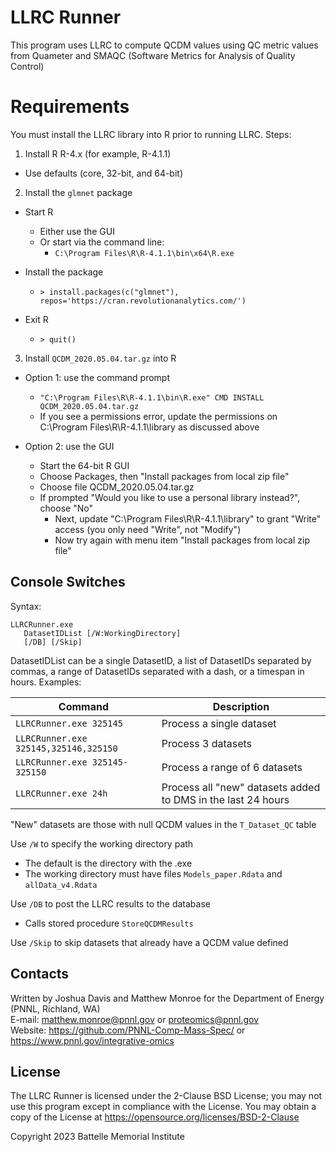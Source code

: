 
# LLRC Runner

This program uses LLRC to compute QCDM values using QC metric values from Quameter and SMAQC (Software Metrics for Analysis of Quality Control)

# Requirements

You must install the LLRC library into R prior to running LLRC. Steps:

1) Install R R-4.x (for example, R-4.1.1)
* Use defaults (core, 32-bit, and 64-bit)

2) Install the `glmnet` package
* Start R
  * Either use the GUI
  * Or start via the command line:
    * `C:\Program Files\R\R-4.1.1\bin\x64\R.exe`

* Install the package
  * `> install.packages(c("glmnet"), repos='https://cran.revolutionanalytics.com/')`

* Exit R
  * `> quit()`

3) Install `QCDM_2020.05.04.tar.gz` into R
* Option 1: use the command prompt
  * `"C:\Program Files\R\R-4.1.1\bin\R.exe" CMD INSTALL QCDM_2020.05.04.tar.gz`
  * If you see a permissions error, update the permissions on C:\Program Files\R\R-4.1.1\library as discussed above

* Option 2: use the GUI
  * Start the 64-bit R GUI
  * Choose Packages, then "Install packages from local zip file"
  * Choose file QCDM_2020.05.04.tar.gz
  * If prompted "Would you like to use a personal library instead?", choose "No"
     * Next, update "C:\Program Files\R\R-4.1.1\library" to grant "Write" access (you only need "Write", not "Modify")
     * Now try again with menu item "Install packages from local zip file"


## Console Switches

Syntax:

```
LLRCRunner.exe
   DatasetIDList [/W:WorkingDirectory] 
   [/DB] [/Skip]
```

DatasetIDList can be a single DatasetID, a list of DatasetIDs separated by commas, a range of DatasetIDs separated with a dash, or a timespan in hours. Examples:

| Command                               | Description                                                  |
|---------------------------------------|--------------------------------------------------------------|
| `LLRCRunner.exe 325145`               | Process a single dataset                                     |
| `LLRCRunner.exe 325145,325146,325150` | Process 3 datasets                                           |
| `LLRCRunner.exe 325145-325150`        | Process a range of 6 datasets                                |
| `LLRCRunner.exe 24h`                  | Process all "new" datasets added to DMS in the last 24 hours |

"New" datasets are those with null QCDM values in the `T_Dataset_QC` table

Use `/W` to specify the working directory path
* The default is the directory with the .exe
* The working directory must have files `Models_paper.Rdata` and `allData_v4.Rdata`

Use `/DB` to post the LLRC results to the database
* Calls stored procedure `StoreQCDMResults`

Use `/Skip` to skip datasets that already have a QCDM value defined

## Contacts

Written by  Joshua Davis and Matthew Monroe for the Department of Energy (PNNL, Richland, WA) \
E-mail: matthew.monroe@pnnl.gov or proteomics@pnnl.gov\
Website: https://github.com/PNNL-Comp-Mass-Spec/ or https://www.pnnl.gov/integrative-omics

## License

The LLRC Runner is licensed under the 2-Clause BSD License; 
you may not use this program except in compliance with the License.  You may obtain 
a copy of the License at https://opensource.org/licenses/BSD-2-Clause

Copyright 2023 Battelle Memorial Institute
